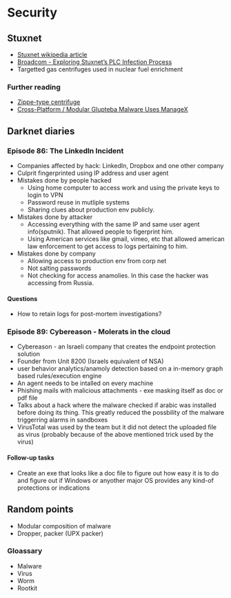 # Security

## Stuxnet

- [Stuxnet wikipedia article](https://en.wikipedia.org/wiki/Stuxnet)
- [Broadcom - Exploring Stuxnet’s PLC Infection Process](https://community.broadcom.com/symantecenterprise/communities/community-home/librarydocuments/viewdocument?DocumentKey=ad4b3d10-b808-414c-b4c3-ae4a2ed85560&CommunityKey=1ecf5f55-9545-44d6-b0f4-4e4a7f5f5e68&tab=librarydocuments)
- Targetted gas centrifuges used in nuclear fuel enrichment

### Further reading

- [Zippe-type centrifuge](https://en.wikipedia.org/wiki/Zippe-type_centrifuge#:~:text=From%20Wikipedia%2C%20the%20free%20encyclopedia,in%20naturally%20occurring%20uranium%20compounds)
- [Cross-Platform / Modular Glupteba Malware Uses ManageX](https://www.trendmicro.com/en_us/research/20/i/cross-platform-modular-glupteba-malware-uses-managex.html)

## Darknet diaries

### Episode 86: The LinkedIn Incident

- Companies affected by hack: LinkedIn, Dropbox and one other company
- Culprit fingerprinted using IP address and user agent
- Mistakes done by people hacked
  - Using home computer to access work and using the private keys to login to VPN
  - Password reuse in mutliple systems
  - Sharing clues about production env publicly.
- Mistakes done by attacker
  - Accessing everything with the same IP and same user agent info(sputnik). That allowed people to figerprint him.
  - Using American services like gmail, vimeo, etc that allowed american law enforcement to get access to logs pertaining to him.
- Mistakes done by company
  - Allowing access to production env from corp net
  - Not salting passwords
  - Not checking for access anamolies. In this case the hacker was accessing from Russia.

#### Questions

- How to retain logs for post-mortem investigations?

### Episode 89: Cybereason - Molerats in the cloud

- Cybereason - an Israeli company that creates the endpoint protection solution
- Founder from Unit 8200 (Israels equivalent of NSA)
- user behavior analytics/anamoly detection based on a in-memory graph based rules/execution engine
- An agent needs to be intalled on every machine
- Phishing mails with malicious attachments - exe masking itself as doc or pdf file
- Talks about a hack where the malware checked if arabic was installed before doing its thing. This greatly reduced the possbility of the malware triggerring alarms in sandboxes
- VirusTotal was used by the team but it did not detect the uploaded file as virus (probably because of the above mentioned trick used by the virus)

#### Follow-up tasks

- Create an exe that looks like a doc file to figure out how easy it is to do and figure out if Windows or anyother major OS provides any kind-of protections or indications

## Random points

- Modular composition of malware
- Dropper, packer (UPX packer)

### Gloassary

- Malware
- Virus
- Worm
- Rootkit
